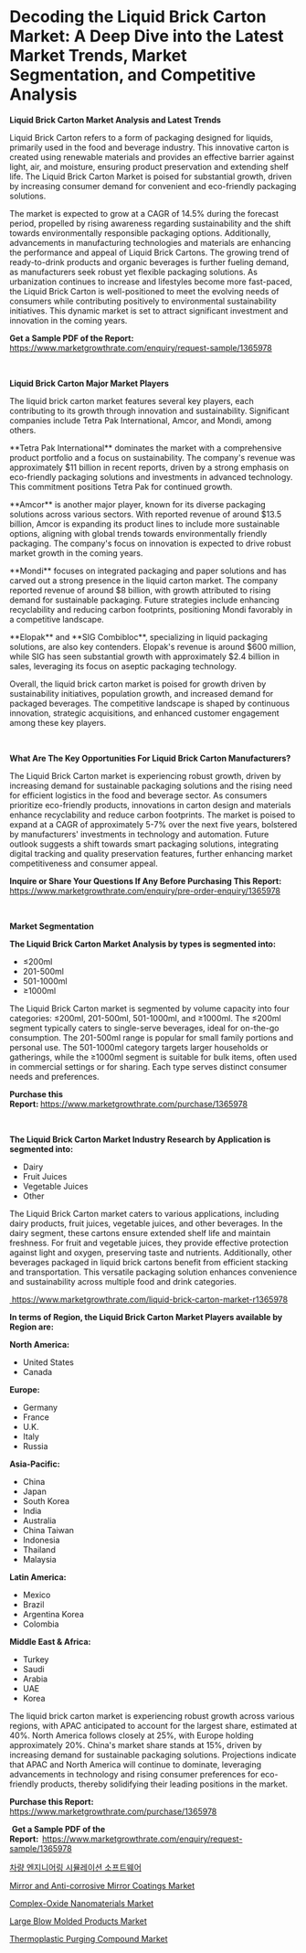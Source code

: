 <p><h1>Decoding the Liquid Brick Carton Market: A Deep Dive into the Latest Market Trends, Market Segmentation, and Competitive Analysis</h1></p><p><strong>Liquid Brick Carton Market Analysis and Latest Trends</strong></p>
<p><p>Liquid Brick Carton refers to a form of packaging designed for liquids, primarily used in the food and beverage industry. This innovative carton is created using renewable materials and provides an effective barrier against light, air, and moisture, ensuring product preservation and extending shelf life. The Liquid Brick Carton Market is poised for substantial growth, driven by increasing consumer demand for convenient and eco-friendly packaging solutions.</p><p>The market is expected to grow at a CAGR of 14.5% during the forecast period, propelled by rising awareness regarding sustainability and the shift towards environmentally responsible packaging options. Additionally, advancements in manufacturing technologies and materials are enhancing the performance and appeal of Liquid Brick Cartons. The growing trend of ready-to-drink products and organic beverages is further fueling demand, as manufacturers seek robust yet flexible packaging solutions. As urbanization continues to increase and lifestyles become more fast-paced, the Liquid Brick Carton is well-positioned to meet the evolving needs of consumers while contributing positively to environmental sustainability initiatives. This dynamic market is set to attract significant investment and innovation in the coming years.</p></p>
<p><strong>Get a Sample PDF of the Report:&nbsp;</strong> <a href="https://www.marketgrowthrate.com/enquiry/request-sample/1365978">https://www.marketgrowthrate.com/enquiry/request-sample/1365978</a></p>
<p>&nbsp;</p>
<p><strong>Liquid Brick Carton Major Market Players</strong></p>
<p><p>The liquid brick carton market features several key players, each contributing to its growth through innovation and sustainability. Significant companies include Tetra Pak International, Amcor, and Mondi, among others.</p><p>**Tetra Pak International** dominates the market with a comprehensive product portfolio and a focus on sustainability. The company's revenue was approximately $11 billion in recent reports, driven by a strong emphasis on eco-friendly packaging solutions and investments in advanced technology. This commitment positions Tetra Pak for continued growth.</p><p>**Amcor** is another major player, known for its diverse packaging solutions across various sectors. With reported revenue of around $13.5 billion, Amcor is expanding its product lines to include more sustainable options, aligning with global trends towards environmentally friendly packaging. The company's focus on innovation is expected to drive robust market growth in the coming years.</p><p>**Mondi** focuses on integrated packaging and paper solutions and has carved out a strong presence in the liquid carton market. The company reported revenue of around $8 billion, with growth attributed to rising demand for sustainable packaging. Future strategies include enhancing recyclability and reducing carbon footprints, positioning Mondi favorably in a competitive landscape.</p><p>**Elopak** and **SIG Combibloc**, specializing in liquid packaging solutions, are also key contenders. Elopak's revenue is around $600 million, while SIG has seen substantial growth with approximately $2.4 billion in sales, leveraging its focus on aseptic packaging technology.</p><p>Overall, the liquid brick carton market is poised for growth driven by sustainability initiatives, population growth, and increased demand for packaged beverages. The competitive landscape is shaped by continuous innovation, strategic acquisitions, and enhanced customer engagement among these key players.</p></p>
<p>&nbsp;</p>
<p><strong>What Are The Key Opportunities For Liquid Brick Carton Manufacturers?</strong></p>
<p><p>The Liquid Brick Carton market is experiencing robust growth, driven by increasing demand for sustainable packaging solutions and the rising need for efficient logistics in the food and beverage sector. As consumers prioritize eco-friendly products, innovations in carton design and materials enhance recyclability and reduce carbon footprints. The market is poised to expand at a CAGR of approximately 5-7% over the next five years, bolstered by manufacturers' investments in technology and automation. Future outlook suggests a shift towards smart packaging solutions, integrating digital tracking and quality preservation features, further enhancing market competitiveness and consumer appeal.</p></p>
<p><strong>Inquire or Share Your Questions If Any Before Purchasing This Report:</strong> <a href="https://www.marketgrowthrate.com/enquiry/pre-order-enquiry/1365978">https://www.marketgrowthrate.com/enquiry/pre-order-enquiry/1365978</a></p>
<p>&nbsp;</p>
<p><strong>Market Segmentation</strong></p>
<p><strong>The Liquid Brick Carton Market Analysis by types is segmented into:</strong></p>
<p><ul><li>≤200ml</li><li>201-500ml</li><li>501-1000ml</li><li>≥1000ml</li></ul></p>
<p><p>The Liquid Brick Carton market is segmented by volume capacity into four categories: ≤200ml, 201-500ml, 501-1000ml, and ≥1000ml. The ≤200ml segment typically caters to single-serve beverages, ideal for on-the-go consumption. The 201-500ml range is popular for small family portions and personal use. The 501-1000ml category targets larger households or gatherings, while the ≥1000ml segment is suitable for bulk items, often used in commercial settings or for sharing. Each type serves distinct consumer needs and preferences.</p></p>
<p><strong>Purchase this Report:&nbsp;</strong><a href="https://www.marketgrowthrate.com/purchase/1365978">https://www.marketgrowthrate.com/purchase/1365978</a></p>
<p>&nbsp;</p>
<p><strong>The Liquid Brick Carton Market Industry Research by Application is segmented into:</strong></p>
<p><ul><li>Dairy</li><li>Fruit Juices</li><li>Vegetable Juices</li><li>Other</li></ul></p>
<p><p>The Liquid Brick Carton market caters to various applications, including dairy products, fruit juices, vegetable juices, and other beverages. In the dairy segment, these cartons ensure extended shelf life and maintain freshness. For fruit and vegetable juices, they provide effective protection against light and oxygen, preserving taste and nutrients. Additionally, other beverages packaged in liquid brick cartons benefit from efficient stacking and transportation. This versatile packaging solution enhances convenience and sustainability across multiple food and drink categories.</p></p>
<p><a href="https://www.marketgrowthrate.com/liquid-brick-carton-market-r1365978">&nbsp;https://www.marketgrowthrate.com/liquid-brick-carton-market-r1365978</a></p>
<p><strong>In terms of Region, the Liquid Brick Carton Market Players available by Region are:</strong></p>
<p>
    <p> <strong> North America: </strong>
        <ul>
            <li>United States</li>
            <li>Canada</li>
        </ul>
        </p> 
    <p> <strong> Europe: </strong>
        <ul>
            <li>Germany</li>
            <li>France</li>
            <li>U.K.</li>
            <li>Italy</li>
            <li>Russia</li>
        </ul>
        </p> 
    <p> <strong> Asia-Pacific: </strong>
        <ul>
            <li>China</li>
            <li>Japan</li>
            <li>South Korea</li>
            <li>India</li>
            <li>Australia</li>
            <li>China Taiwan</li>
            <li>Indonesia</li>
            <li>Thailand</li>
            <li>Malaysia</li>
        </ul>
        </p> 
    <p> <strong> Latin America: </strong>
        <ul>
            <li>Mexico</li>
            <li>Brazil</li>
            <li>Argentina Korea</li>
            <li>Colombia</li>
        </ul>
        </p> 
    <p> <strong> Middle East & Africa: </strong>
        <ul>
            <li>Turkey</li>
            <li>Saudi</li>
            <li>Arabia</li>
            <li>UAE</li>
            <li>Korea</li>
        </ul>
    </p>
    </p>
<p><p>The liquid brick carton market is experiencing robust growth across various regions, with APAC anticipated to account for the largest share, estimated at 40%. North America follows closely at 25%, with Europe holding approximately 20%. China's market share stands at 15%, driven by increasing demand for sustainable packaging solutions. Projections indicate that APAC and North America will continue to dominate, leveraging advancements in technology and rising consumer preferences for eco-friendly products, thereby solidifying their leading positions in the market.</p></p>
<p><strong>Purchase this Report: </strong><a href="https://www.marketgrowthrate.com/purchase/1365978">https://www.marketgrowthrate.com/purchase/1365978</a></p>
<p>&nbsp;<strong>Get a Sample PDF of the Report:&nbsp;&nbsp;</strong><a href="https://www.marketgrowthrate.com/enquiry/request-sample/1365978">https://www.marketgrowthrate.com/enquiry/request-sample/1365978</a></p>
<p><strong></strong></p>
<p><p><a href="https://medium.com/@joydelacr54/%EA%B8%80%EB%A1%9C%EB%B2%8C-%EC%B0%A8%EB%9F%89-%EC%97%94%EC%A7%80%EB%8B%88%EC%96%B4%EB%A7%81-%EC%8B%9C%EB%AE%AC%EB%A0%88%EC%9D%B4%EC%85%98-%EC%86%8C%ED%94%84%ED%8A%B8%EC%9B%A8%EC%96%B4-%EC%8B%9C%EC%9E%A5-%EA%B7%9C%EB%AA%A8%EB%8A%94-%EC%97%85%EA%B3%84-%EC%98%88%EC%83%81%EC%97%90-%EB%94%B0%EB%9D%BC-2024%EB%85%84%EB%B6%80%ED%84%B0-2031%EB%85%84%EA%B9%8C%EC%A7%80-9-1-%EC%9D%98-%EC%97%B0%ED%8F%89%EA%B7%A0-%EC%84%B1%EC%9E%A5%EB%A5%A0-cagr-%EC%9D%84-%EA%B2%BD%ED%97%98%ED%95%A0-%EA%B2%83%EC%9C%BC%EB%A1%9C-%EC%98%88%EC%83%81%EB%90%A9%EB%8B%88%EB%8B%A4-9df705ee378d">차량 엔지니어링 시뮬레이션 소프트웨어</a></p><p><a href="https://issuu.com/reportprime-2/docs/mirror-and-anti-corrosive-mirror-co_4df7e98858f39c">Mirror and Anti-corrosive Mirror Coatings Market</a></p><p><a href="https://medium.com/@dazmoore2010_16676/global-complex-oxide-nanomaterials-market-by-product-type-by-application-by-region-and-companies-2985ca6975f3">Complex-Oxide Nanomaterials Market</a></p><p><a href="https://issuu.com/reportprime-2/docs/large-blow-molded-products-market-s_41bdf864612735">Large Blow Molded Products Market</a></p><p><a href="https://github.com/mabutironaldo/Market-Research-Report-List-6/blob/main/thermoplastic-purging-compound-market.md">Thermoplastic Purging Compound Market</a></p></p>